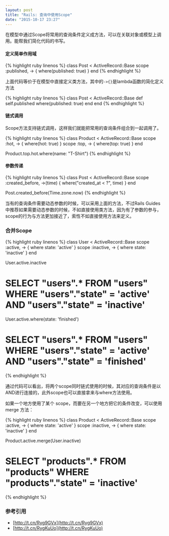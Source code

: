 ```yaml
---
layout: post
title: "Rails: 查询中使用Scope"
date: "2015-10-17 23:27"
---
```


在模型中通过Scope将常用的查询条件定义成方法，可以在关联对象或模型上调用。能帮我们简化代码的书写。

#### 定义简单作用域

{% highlight ruby linenos %}
class Post < ActiveRecord::Base
  scope :published, -> { where(published: true) }
end
{% endhighlight %}

上面代码等价于在模型中直接定义类方法，其中的`->{}`是lambda函数的简化定义方法

{% highlight ruby linenos %}
class Post < ActiveRecord::Base
  def self.published
    where(published: true)
  end
end
{% endhighlight %}

#### 链式调用
Scope方法支持链式调用，这样我们就能把常用的查询条件组合到一起调用了。

{% highlight ruby linenos %}
class Product < ActiveRecord::Base
  scope :hot, -> { where(hot: true) }
  scope :top, -> { where(top: true) }
end

Product.top.hot.where(name: "T-Shirt")
{% endhighlight %}

#### 参数传递

{% highlight ruby linenos %}
class Post < ActiveRecord::Base
  scope :created_before, ->(time) { where("created_at < ?", time) }
end

Post.created_before(Time.zone.now)
{% endhighlight %}

当有的查询条件需要动态参数的时候，可以采用上面的方法，不过Rails Guides 中推荐如果需要动态参数的时候，不如直接使用类方法，因为有了参数的参与，scope的行为与方法更加接近了，索性不如直接使用方法来定义。


### 合并Scope
{% highlight ruby linenos %}
class User < ActiveRecord::Base
  scope :active, -> { where state: 'active' }
  scope :inactive, -> { where state: 'inactive' }
end

User.active.inactive
# SELECT "users".* FROM "users" WHERE "users"."state" = 'active' AND "users"."state" = 'inactive'

User.active.where(state: 'finished')
# SELECT "users".* FROM "users" WHERE "users"."state" = 'active' AND "users"."state" = 'finished'
{% endhighlight %}

通过代码可以看出，将两个scope同时链式使用的时候，其对应的查询条件是以AND进行连接的，此外scope也可以直接拿来与where方法使用。

如果一个地方使用了某个 scope，而要在另一个地方把它的条件改变，可以使用 merge 方法：

{% highlight ruby linenos %}
class Product < ActiveRecord::Base
  scope :active, -> { where state: 'active' }
  scope :inactive, -> { where state: 'inactive' }
end

Product.active.merge(User.inactive)
# SELECT "products".* FROM "products" WHERE "products"."state" = 'inactive'
{% endhighlight %}

### 参考引用
+ [http://t.cn/Ryg9GVx](http://t.cn/Ryg9GVx)
+ [http://t.cn/RygKuUo](http://t.cn/RygKuUo)
